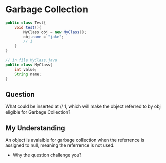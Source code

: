 # Garbage Collection

``` java
public class Test{
    void test(){
        MyClass obj = new MyClass();
        obj.name = "jake";
        // 1
    }
}

// in file MyClass.java
public class MyClass{
    int value;
    String name;
}

```

## Question

What could be inserted at // 1, which will make the object referred to by obj eligible for Garbage Collection?

## My Understanding

An object is avalaible for garbage collection when the referrence is assigned to null, meaning the referrence is not used.

* Why the question challenge you?
